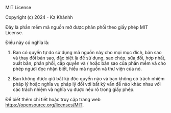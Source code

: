 MIT License

Copyright (c) 2024 - Kz Khánhh

Đây là phần mềm mã nguồn mở được phân phối theo giấy phép MIT License.

Điều này có nghĩa là:

1. Bạn có quyền tự do sử dụng mã nguồn này cho mọi mục đích, bản sao và thay đổi bản sao, đặc biệt là để sử dụng, sao chép, sửa đổi, hợp nhất, xuất bản, phân phối, cấp quyền và / hoặc bán sao của phần mềm và cho phép người đọc nhận biết, hiểu mã nguồn và thư viện của nó.

2. Bạn không được giữ bất kỳ độc quyền nào và bạn không có trách nhiệm pháp lý hoặc nghĩa vụ pháp lý đối với bất kỳ vấn đề nào khác nhau với các trách nhiệm và nghĩa vụ được nêu rõ trong giấy phép.

Để biết thêm chi tiết hoặc truy cập trang web https://opensource.org/licenses/MIT.